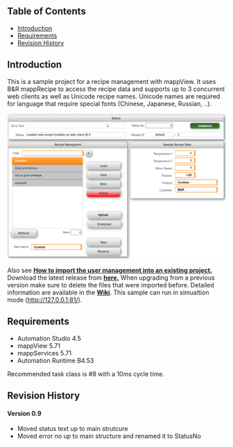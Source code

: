## Table of Contents
* [Introduction](#Introduction)
* [Requirements](#Requirements)
* [Revision History](#Revision-History)

<a name="Introduction"></a>
## Introduction
This is a sample project for a recipe management with mappView. It uses B&R mappRecipe to access the recipe data and supports up to 3 concurrent web clients as well as Unicode recipe names. Unicode names are required for language that require special fonts (Chinese, Japanese, Russian, ..).

![](Logical/mappView/Resources/Media/screenshot.png)

Also see [**How to import the user management into an existing project.**](/Logical/mappRecipe/HowToImport.pdf) Download the latest release from [**here.**](../../releases) When upgrading from a previous version make sure to delete the files that were imported before. Detailed information are available in the [**Wiki**](https://github.com/br-automation-com/mappView-Recipe/wiki). This sample can run in simualtion mode (http://127.0.0.1:81/).

<a name="Requirements"></a>
## Requirements
* Automation Studio 4.5
* mappView 5.71
* mappServices 5.71
* Automation Runtime B4.53

Recommended task class is #8 with a 10ms cycle time.

<a name="Revision-History"></a>
## Revision History

#### Version 0.9
- Moved status text up to main strutcure
- Moved error no up to main structure and renamed it to StatusNo

